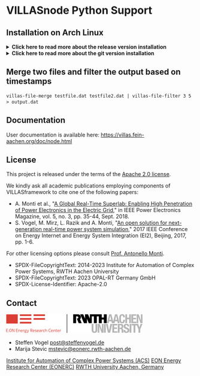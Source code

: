 # VILLASnode Python Support

## Installation on Arch Linux

<details>
  <summary><strong>Click here to read more about the release version installation</strong></summary>
  
  ```bash
  # Clone repository
  git clone https://github.com/VILLASframework/node.git
  
  # Switch into the python folder where the PKGBUILD is located
  cd python
  
  # Build (-B) and install (-i) the PKGBUILD
  yay -Bi .
  
  # Alternatively you can use paru instead of yay
  paru -Bi .
  ```
</details>

<details>
  <summary><strong>Click here to read more about the git version installation</strong></summary>
  
  ```bash
  # Clone repository
  git clone https://github.com/VILLASframework/node.git

  # Switch into the python folder where the git PKGBUILD is located
  cd python/node-git

  # Build (-B) and install (-i) the PKGBUILD
  yay -Bi .

  # Alternatively you can use paru instead of yay
  paru -Bi .
  ```
</details>


## Merge two files and filter the output based on timestamps

```
villas-file-merge testfile.dat testfile2.dat | villas-file-filter 3 5 > output.dat
```

## Documentation

User documentation is available here: <https://villas.fein-aachen.org/doc/node.html>

## License

This project is released under the terms of the [Apache 2.0 license](../LICENSE).

We kindly ask all academic publications employing components of VILLASframework to cite one of the following papers:

- A. Monti et al., "[A Global Real-Time Superlab: Enabling High Penetration of Power Electronics in the Electric Grid](https://ieeexplore.ieee.org/document/8458285/)," in IEEE Power Electronics Magazine, vol. 5, no. 3, pp. 35-44, Sept. 2018.
- S. Vogel, M. Mirz, L. Razik and A. Monti, "[An open solution for next-generation real-time power system simulation](http://ieeexplore.ieee.org/stamp/stamp.jsp?tp=&arnumber=8245739&isnumber=8244404)," 2017 IEEE Conference on Energy Internet and Energy System Integration (EI2), Beijing, 2017, pp. 1-6.

For other licensing options please consult [Prof. Antonello Monti](mailto:amonti@eonerc.rwth-aachen.de).

- SPDX-FileCopyrightText: 2014-2023 Institute for Automation of Complex Power Systems, RWTH Aachen University
- SPDX-FileCopyrightText: 2023 OPAL-RT Germany GmbH
- SPDX-License-Identifier: Apache-2.0

## Contact

[![EONERC ACS Logo](doc/pictures/eonerc_logo.png)](http://www.acs.eonerc.rwth-aachen.de)

- Steffen Vogel <post@steffenvogel.de>
- Marija Stevic <mstevic@eonerc.rwth-aachen.de>

[Institute for Automation of Complex Power Systems (ACS)](http://www.acs.eonerc.rwth-aachen.de)
[EON Energy Research Center (EONERC)](http://www.eonerc.rwth-aachen.de)
[RWTH University Aachen, Germany](http://www.rwth-aachen.de)
